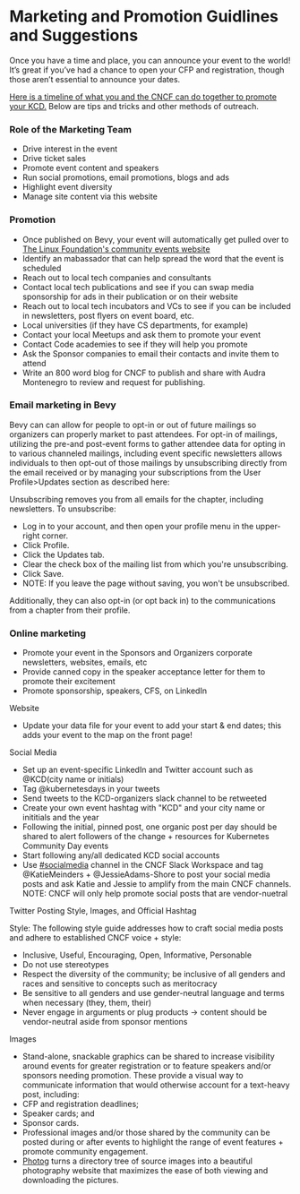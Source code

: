 # Marketing and Promotion Guidlines and Suggestions

Once you have a time and place, you can announce your event to the world! It’s great if you’ve had a chance to open your CFP and registration, though those aren’t essential to announce your dates.

[Here is a timeline of what you and the CNCF can do together to promote your KCD.](https://docs.google.com/document/d/1vWMCdXlWKgpIMhAGdVBZM5w-W5cJFSVsh7Jaqwhf9dY/edit#) Below are tips and tricks and other methods of outreach.

### Role of the Marketing Team

* Drive interest in the event
* Drive ticket sales
* Promote event content and speakers
* Run social promotions, email promotions, blogs and ads
* Highlight event diversity
* Manage site content via this website 

### Promotion

* Once published on Bevy, your event will automatically get pulled over to [The Linux Foundation's community events website](https://events.linuxfoundation.org/about/community/)
* Identify an mabassador that can help spread the word that the event is scheduled
* Reach out to local tech companies and consultants
* Contact local tech publications and see if you can swap media sponsorship for ads in their publication or on their website
* Reach out to local tech incubators and VCs to see if you can be included in newsletters, post flyers on event board, etc.
* Local universities (if they have CS departments, for example)
* Contact your local Meetups and ask them to promote your event 
* Contact Code academies to see if they will help you promote
* Ask the Sponsor companies to email their contacts and invite them to attend
* Write an 800 word blog for CNCF to publish and share with Audra Montenegro to review and request for publishing.

### Email marketing in Bevy

Bevy can can allow for people to opt-in or out of future mailings so organizers can properly market to past attendees. For opt-in of mailings, utilizing the pre-and post-event forms to gather attendee data for opting in to various channeled mailings, including event specific newsletters allows individuals to then opt-out of those mailings by unsubscribing directly from the email received or by managing your subscriptions from the User Profile>Updates section as described here:

Unsubscribing removes you from all emails for the chapter, including newsletters.
To unsubscribe:
* Log in to your account, and then open your profile menu in the upper-right corner.
* Click Profile.
* Click the Updates tab.
* Clear the check box of the mailing list from which you're unsubscribing.
* Click Save.
* NOTE: If you leave the page without saving, you won't be unsubscribed.

Additionally, they can also opt-in (or opt back in) to the communications from a chapter from their profile.

### Online marketing

* Promote your event in the Sponsors and Organizers corporate newsletters, websites, emails, etc
* Provide canned copy in the speaker acceptance letter for them to promote their excitement
* Promote sponsorship, speakers, CFS, on LinkedIn

Website

* Update your data file for your event to add your start & end dates; this adds your event to the map on the front page!

Social Media

* Set up an event-specific LinkedIn and Twitter account such as @KCD(city name or initials)
* Tag @kubernetesdays in your tweets 
* Send tweets to the KCD-organizers slack channel to be retweeted
* Create your own event hashtag with "KCD" and your city name or inititials and the year
* Following the initial, pinned post, one organic post per day should be shared to alert followers of the change + resources for Kubernetes Community Day events
* Start following any/all dedicated KCD social accounts
* Use [#socialmedia](https://cloud-native.slack.com/archives/C12MRQ97A) channel in the CNCF Slack Workspace and tag @KatieMeinders + @JessieAdams-Shore to post your social media posts and ask Katie and Jessie to amplify from the main CNCF channels. NOTE: CNCF will only help promote social posts that are vendor-nuetral

Twitter Posting Style, Images, and Official Hashtag

Style: The following style guide addresses how to craft social media posts and adhere to established CNCF voice + style:
 * Inclusive, Useful, Encouraging, Open, Informative, Personable
 * Do not use stereotypes
 * Respect the diversity of the community; be inclusive of all genders and races and sensitive to concepts such as meritocracy
 * Be sensitive to all genders and use gender-neutral language and terms when necessary (they, them, their)
 * Never engage in arguments or plug products → content should be vendor-neutral aside from sponsor mentions

Images

* Stand-alone, snackable graphics can be shared to increase visibility around events for greater registration or to feature speakers and/or sponsors needing promotion. These provide a visual way to communicate information that would otherwise account for a text-heavy post, including:
* CFP and registration deadlines;
* Speaker cards; and
* Sponsor cards.
* Professional images and/or those shared by the community can be posted during or after events to highlight the range of event features + promote community engagement.
* [Photog](https://github.com/rtts/photog) turns a directory tree of source images into a beautiful photography website that maximizes the ease of both viewing and downloading the pictures.
